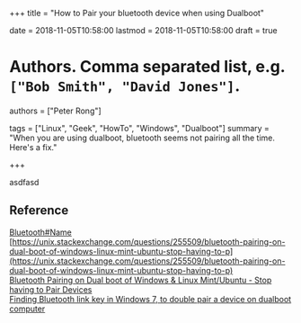+++
title = "How to Pair your bluetooth device when using Dualboot"

date = 2018-11-05T10:58:00
lastmod = 2018-11-05T10:58:00
draft = true

# Authors. Comma separated list, e.g. `["Bob Smith", "David Jones"]`.
authors = ["Peter Rong"]

tags = ["Linux", "Geek", "HowTo", "Windows", "Dualboot"]
summary = "When you are using dualboot, bluetooth seems not pairing all the time. Here's a fix."

+++

asdfasd


## Reference
[Bluetooth#Name](https://en.wikipedia.org/wiki/Bluetooth#Name)  
[https://unix.stackexchange.com/questions/255509/bluetooth-pairing-on-dual-boot-of-windows-linux-mint-ubuntu-stop-having-to-p](https://unix.stackexchange.com/questions/255509/bluetooth-pairing-on-dual-boot-of-windows-linux-mint-ubuntu-stop-having-to-p)  
[Bluetooth Pairing on Dual boot of Windows & Linux Mint/Ubuntu - Stop having to Pair Devices](https://askubuntu.com/questions/253949/how-can-i-avoid-having-to-pair-my-bluetooth-mouse-all-the-time)  
[Finding Bluetooth link key in Windows 7, to double pair a device on dualboot computer](https://superuser.com/questions/229930/finding-bluetooth-link-key-in-windows-7-to-double-pair-a-device-on-dualboot-com)  